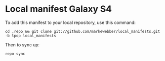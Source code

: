 Local manifest Galaxy S4
==============

To add this manifest to your local repository, use this command:

    cd .repo && git clone git://github.com/markewebber/local_manifests.git -b lpop local_manifests
    
Then to sync up:

    repo sync
